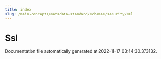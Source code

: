 ```yaml
---
title: index
slug: /main-concepts/metadata-standard/schemas/security/ssl
---
```


# Ssl

Documentation file automatically generated at 2022-11-17 03:44:30.373132.
